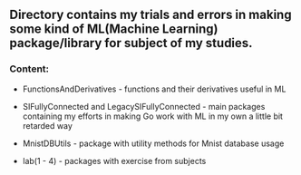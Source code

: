 ## Directory contains my trials and errors in making some kind of ML(Machine Learning) package/library for subject of my studies.

### Content:
* FunctionsAndDerivatives - functions and their derivatives useful in ML

* SIFullyConnected and LegacySIFullyConnected - main packages containing my efforts in making Go work with ML in my own a little bit retarded way

* MnistDBUtils - package with utility methods for Mnist database usage

* lab(1 - 4) - packages with exercise from subjects